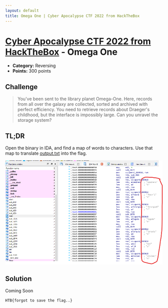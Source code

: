 ```yaml
---
layout: default
title: Omega One | Cyber Apocalypse CTF 2022 from HackTheBox
---
```

# [Cyber Apocalypse CTF 2022 from HackTheBox](../) - Omega One

* **Category:** Reversing
* **Points:** 300 points

## Challenge

> You've been sent to the library planet Omega-One. Here, records from all over the galaxy are collected, sorted and archived with perfect efficiency. You need to retrieve records about Draeger's childhood, but the interface is impossibly large. Can you unravel the storage system?


## TL;DR
Open the binary in IDA, and find a map of words to characters. Use that map to translate [output.txt](output.txt) into the flag.

![IDA Screenshot](ida.png)

## Solution

Coming Soon

```
HTB{forgot to save the flag..}
```